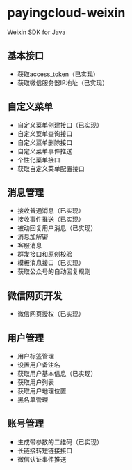 # payingcloud-weixin
Weixin SDK for Java

## 基本接口

- 获取access_token（已实现）
- 获取微信服务器IP地址（已实现）

## 自定义菜单

- 自定义菜单创建接口（已实现）
- 自定义菜单查询接口
- 自定义菜单删除接口
- 自定义菜单事件推送
- 个性化菜单接口
- 获取自定义菜单配置接口

## 消息管理

- 接收普通消息（已实现）
- 接收事件推送（已实现）
- 被动回复用户消息（已实现）
- 消息加解密
- 客服消息
- 群发接口和原创校验
- 模板消息接口（已实现）
- 获取公众号的自动回复规则

## 微信网页开发

- 微信网页授权（已实现）

## 用户管理

- 用户标签管理
- 设置用户备注名
- 获取用户基本信息（已实现）
- 获取用户列表
- 获取用户地理位置
- 黑名单管理

## 账号管理

- 生成带参数的二维码（已实现）
- 长链接转短链接接口
- 微信认证事件推送
